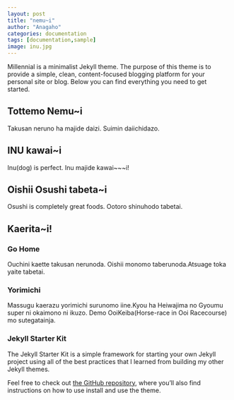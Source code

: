 ```yaml
---
layout: post
title: "nemu~i"
author: "Anagaho"
categories: documentation
tags: [documentation,sample]
image: inu.jpg
---
```


Millennial is a minimalist Jekyll theme. The purpose of this theme is to provide a simple, clean, content-focused blogging platform for your personal site or blog. Below you can find everything you need to get started.

## Tottemo Nemu~i

Takusan neruno ha majide daizi. Suimin daiichidazo.

## INU kawai~i

Inu(dog) is perfect. Inu majide kawai~~~i!

## Oishii Osushi tabeta~i

Osushi is completely great foods. Ootoro shinuhodo tabetai.

## Kaerita~i!

### Go Home

Ouchini kaette takusan nerunoda. 
Oishii monomo taberunoda.Atsuage toka yaite tabetai.

### Yorimichi

Massugu kaerazu yorimichi surunomo iine.Kyou ha Heiwajima no Gyoumu super ni okaimono ni ikuzo.
Demo OoiKeiba(Horse-race in Ooi Racecourse) mo sutegatainja. 

### Jekyll Starter Kit

The Jekyll Starter Kit is a simple framework for starting your own Jekyll project using all of the best practices that I learned from building my other Jekyll themes.

Feel free to check out <a href="https://github.com/LeNPaul/jekyll-starter-kit" target="_blank">the GitHub repository</a>, where you’ll also find instructions on how to use install and use the theme.
